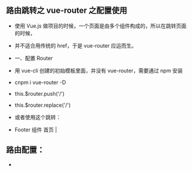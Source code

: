 ## 路由跳转之 vue-router 之配置使用
+ 使用 Vue.js 做项目的时候，一个页面是由多个组件构成的，所以在跳转页面的时候，
+ 并不适合用传统的 href，于是 vue-router 应运而生。
+  一、配置 Router

 + 用 vue-cli 创建的初始模板里面，并没有 vue-router，需要通过 npm 安装

 + cnpm i vue-router -D 

+ this.$router.push('/')
+ this.$router.replace('/') 
+ 或者使用这个跳转：
+ <router-link to="/"> Footer 组件 首页 |</router-link></span>
## 路由配置：

+ 